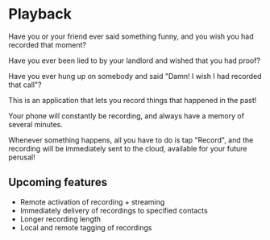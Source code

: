 Playback
=====

Have you or your friend ever said something funny, and you wish you had recorded that moment?

Have you ever been lied to by your landlord and wished that you had proof?

Have you ever hung up on somebody and said "Damn! I wish I had recorded that call"?

This is an application that lets you record things that happened in the past!

Your phone will constantly be recording, and always have a memory of several minutes.

Whenever something happens, all you have to do is tap "Record", and the recording
will be immediately sent to the cloud, available for your future perusal!

Upcoming features
-----
- Remote activation of recording + streaming
- Immediately delivery of recordings to specified contacts
- Longer recording length
- Local and remote tagging of recordings
